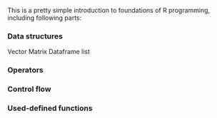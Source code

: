 This is a pretty simple introduction to foundations of R programming, including following parts:

### Data structures
Vector
Matrix
Dataframe
list
### Operators 
### Control flow
### Used-defined functions
